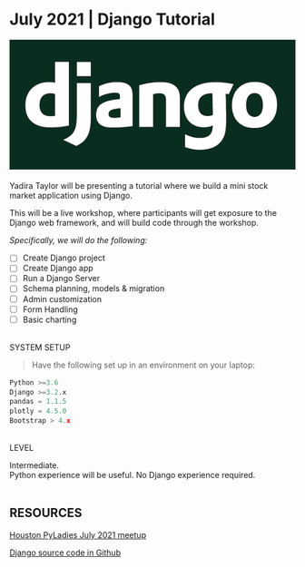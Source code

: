 # July 2021 | Django Tutorial

![Django](django-logo-negative.png)
<br/><br/>
Yadira Taylor will be presenting a tutorial where we build a mini stock market application using Django.

This will be a live workshop, where participants will get exposure to the Django web framework, and will build code through the workshop.

*Specifically, we will do the following:*
- [ ] Create Django project
- [ ] Create Django app
- [ ] Run a Django Server
- [ ] Schema planning, models & migration
- [ ] Admin customization
- [ ] Form Handling
- [ ] Basic charting

<br/>
SYSTEM SETUP

>Have the following set up in an environment on your laptop:
```python
Python >=3.6
Django >=3.2.x
pandas = 1.1.5
plotly = 4.5.0
Bootstrap > 4.x
```
<br/>
LEVEL

Intermediate.<br/>
Python experience will be useful. No Django experience required.
<br/><br/>
## RESOURCES

[Houston PyLadies July 2021 meetup](https://www.meetup.com/Houston_PyLadies/events/gsrjxrycckbrb/)


[Django source code in Github](https://github.com/sanrioyt/stock_market_django)